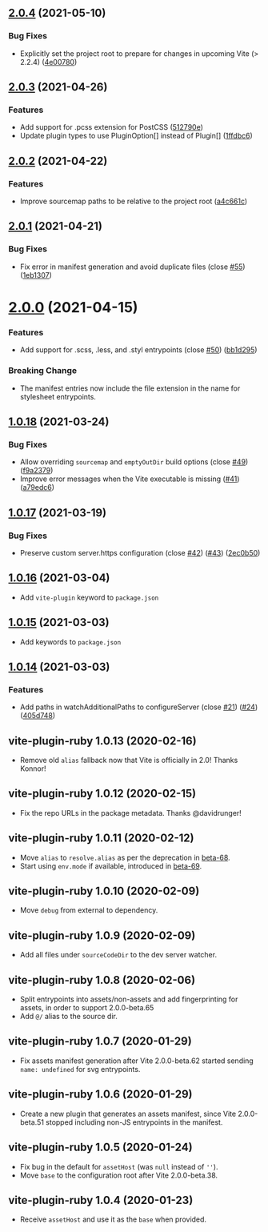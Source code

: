 ## [2.0.4](https://github.com/ElMassimo/vite_ruby/compare/vite-plugin-ruby@2.0.3...vite-plugin-ruby@2.0.4) (2021-05-10)


### Bug Fixes

* Explicitly set the project root to prepare for changes in upcoming Vite (> 2.2.4) ([4e00780](https://github.com/ElMassimo/vite_ruby/commit/4e00780309242ac8bb801cd30c345d91796ed684))



## [2.0.3](https://github.com/ElMassimo/vite_ruby/compare/vite-plugin-ruby@2.0.2...vite-plugin-ruby@2.0.3) (2021-04-26)


### Features

* Add support for .pcss extension for PostCSS ([512790e](https://github.com/ElMassimo/vite_ruby/commit/512790e7254f6073571695a977744369854dbfa7))
* Update plugin types to use PluginOption[] instead of Plugin[] ([1ffdbc6](https://github.com/ElMassimo/vite_ruby/commit/1ffdbc6369f0d6f87d050b1d7fa10f5ce8934758))



## [2.0.2](https://github.com/ElMassimo/vite_ruby/compare/vite-plugin-ruby@2.0.1...vite-plugin-ruby@2.0.2) (2021-04-22)


### Features

* Improve sourcemap paths to be relative to the project root ([a4c661c](https://github.com/ElMassimo/vite_ruby/commit/a4c661c1b51becafde66c5ff3e4e195534d63c67))



## [2.0.1](https://github.com/ElMassimo/vite_ruby/compare/vite-plugin-ruby@2.0.0...vite-plugin-ruby@2.0.1) (2021-04-21)


### Bug Fixes

* Fix error in manifest generation and avoid duplicate files (close [#55](https://github.com/ElMassimo/vite_ruby/issues/55)) ([1eb1307](https://github.com/ElMassimo/vite_ruby/commit/1eb1307ea183a9bcbe3ea38fe215c88ba3ed6e8f))



# [2.0.0](https://github.com/ElMassimo/vite_ruby/compare/vite-plugin-ruby@1.0.18...vite-plugin-ruby@2.0.0) (2021-04-15)

### Features

* Add support for .scss, .less, and .styl entrypoints (close [#50](https://github.com/ElMassimo/vite_ruby/issues/50)) ([bb1d295](https://github.com/ElMassimo/vite_ruby/commit/bb1d2953b3a8c5862d26cdfcd5edc5cc918d1c5a))

### Breaking Change

* The manifest entries now include the file extension in the name for stylesheet entrypoints.

## [1.0.18](https://github.com/ElMassimo/vite_ruby/compare/vite-plugin-ruby@1.0.17...vite-plugin-ruby@1.0.18) (2021-03-24)


### Bug Fixes

* Allow overriding `sourcemap` and `emptyOutDir` build options (close [#49](https://github.com/ElMassimo/vite_ruby/issues/49)) ([f9a2379](https://github.com/ElMassimo/vite_ruby/commit/f9a237907726d9d1d44eca9fb671df3c4333905c))
* Improve error messages when the Vite executable is missing ([#41](https://github.com/ElMassimo/vite_ruby/issues/41)) ([a79edc6](https://github.com/ElMassimo/vite_ruby/commit/a79edc6cc603c1094ede9e899226e98f734e7bbe))



## [1.0.17](https://github.com/ElMassimo/vite_ruby/compare/vite-plugin-ruby@1.0.16...vite-plugin-ruby@1.0.17) (2021-03-19)

### Bug Fixes

* Preserve custom server.https configuration (close [#42](https://github.com/ElMassimo/vite_ruby/issues/42)) ([#43](https://github.com/ElMassimo/vite_ruby/issues/43)) ([2ec0b50](https://github.com/ElMassimo/vite_ruby/commit/2ec0b503783e8890f179c384800a02c082cf8cc0))


## [1.0.16](https://github.com/ElMassimo/vite_ruby/compare/vite-plugin-ruby@1.0.15...vite-plugin-ruby@1.0.16) (2021-03-04)

* Add `vite-plugin` keyword to `package.json`

## [1.0.15](https://github.com/ElMassimo/vite_ruby/compare/vite-plugin-ruby@1.0.14...vite-plugin-ruby@1.0.15) (2021-03-03)

* Add keywords to `package.json`

## [1.0.14](https://github.com/ElMassimo/vite_ruby/compare/vite-plugin-ruby@1.0.13...vite-plugin-ruby@1.0.14) (2021-03-03)


### Features

* Add paths in watchAdditionalPaths to configureServer (close [#21](https://github.com/ElMassimo/vite_ruby/issues/21)) ([#24](https://github.com/ElMassimo/vite_ruby/issues/24)) ([405d748](https://github.com/ElMassimo/vite_ruby/commit/405d7482c7285a3d067c137d01e321f42d4df1c5))



## vite-plugin-ruby 1.0.13 (2020-02-16)

- Remove old `alias` fallback now that Vite is officially in 2.0! Thanks Konnor!

## vite-plugin-ruby 1.0.12 (2020-02-15)

- Fix the repo URLs in the package metadata. Thanks @davidrunger!

## vite-plugin-ruby 1.0.11 (2020-02-12)

- Move `alias` to `resolve.alias` as per the deprecation in [beta-68](https://github.com/vitejs/vite/blob/main/packages/vite/CHANGELOG.md#200-beta68-2021-02-11).
- Start using `env.mode` if available, introduced in [beta-69](https://github.com/vitejs/vite/blob/main/packages/vite/CHANGELOG.md#200-beta69-2021-02-11).

## vite-plugin-ruby 1.0.10 (2020-02-09)

- Move `debug` from external to dependency.

## vite-plugin-ruby 1.0.9 (2020-02-09)

- Add all files under `sourceCodeDir` to the dev server watcher.

## vite-plugin-ruby 1.0.8 (2020-02-06)

- Split entrypoints into assets/non-assets and add fingerprinting for assets, in order to support 2.0.0-beta.65
- Add `@/` alias to the source dir.

## vite-plugin-ruby 1.0.7 (2020-01-29)

- Fix assets manifest generation after Vite 2.0.0-beta.62 started sending `name: undefined` for svg entrypoints.

## vite-plugin-ruby 1.0.6 (2020-01-29)

- Create a new plugin that generates an assets manifest, since Vite 2.0.0-beta.51 stopped including non-JS entrypoints in the manifest.

## vite-plugin-ruby 1.0.5  (2020-01-24)

- Fix bug in the default for `assetHost` (was `null` instead of `''`).
- Move `base` to the configuration root after Vite 2.0.0-beta.38.

## vite-plugin-ruby 1.0.4  (2020-01-23)

- Receive `assetHost` and use it as the `base` when provided.
